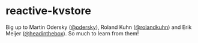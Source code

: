 # reactive-kvstore

Big up to Martin Odersky ([@odersky](https://twitter.com/odersky)), Roland Kuhn ([@rolandkuhn](https://twitter.com/rolandkuhn)) and Erik Meijer ([@headinthebox](https://twitter.com/headinthebox)). So much to learn from them!
